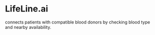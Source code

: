 # LifeLine.ai
 connects patients with compatible blood donors by checking blood type and nearby availability. 
